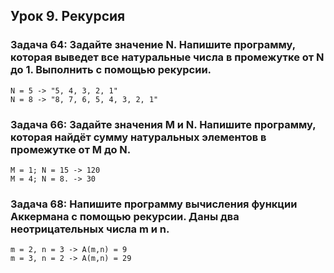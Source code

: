## Урок 9. Рекурсия

### **Задача 64: Задайте значение N. Напишите программу, которая выведет все натуральные числа в промежутке от N до 1. Выполнить с помощью рекурсии.**
```
N = 5 -> "5, 4, 3, 2, 1"
N = 8 -> "8, 7, 6, 5, 4, 3, 2, 1"
```
### **Задача 66: Задайте значения M и N. Напишите программу, которая найдёт сумму натуральных элементов в промежутке от M до N.**
```
M = 1; N = 15 -> 120
M = 4; N = 8. -> 30
```
### **Задача 68: Напишите программу вычисления функции Аккермана с помощью рекурсии. Даны два неотрицательных числа m и n.**
```
m = 2, n = 3 -> A(m,n) = 9
m = 3, n = 2 -> A(m,n) = 29
```
